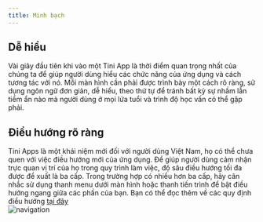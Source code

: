```yaml
---
title: Minh bạch
---
```


## Dễ hiểu

Vài giây đầu tiên khi vào một Tini App là thời điểm quan trọng nhất của chúng ta để giúp người dùng hiểu các chức năng của ứng dụng và cách tương tác với nó. Mỗi màn hình cần phải được trình bày một cách rõ ràng, sử dụng ngôn ngữ đơn giản, dễ hiểu, theo thứ tự để tránh bất kỳ sự nhầm lẫn tiềm ẩn nào mà người dùng ở mọi lứa tuổi và trình độ học vấn có thể gặp phải.

## Điều hướng rõ ràng

Tini Apps là một khái niệm mới đối với người dùng Việt Nam, họ có thể chưa quen với việc điều hướng mới của ứng dụng. Để giúp người dùng cảm nhận trực quan vị trí của họ trong quy trình làm việc, độ sâu điều hướng tối đa được đề xuất là ba cấp. Trong trường hợp có nhiều hơn ba cấp, hãy cân nhắc sử dụng thanh menu dưới màn hình hoặc thanh tiến trình để bật điều hướng ngang giữa các phần của bạn. Bạn có thể đọc thêm về các quy định điều hướng [tại đây](/docs/design/guideline/navigation) <br />
<img className="img-basic" src="https://salt.tikicdn.com/ts/social/03/b3/e5/c7bdf880a5699915f0abd87f352834ca.png" alt="navigation" />
